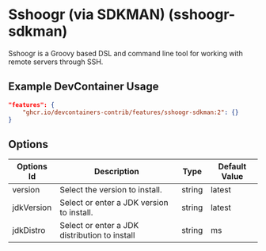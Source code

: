 
# Sshoogr (via SDKMAN) (sshoogr-sdkman)

Sshoogr is a Groovy based DSL and command line tool for working with remote
servers through SSH.

## Example DevContainer Usage

```json
"features": {
    "ghcr.io/devcontainers-contrib/features/sshoogr-sdkman:2": {}
}
```

## Options

| Options Id | Description | Type | Default Value |
|-----|-----|-----|-----|
| version | Select the version to install. | string | latest |
| jdkVersion | Select or enter a JDK version to install. | string | latest |
| jdkDistro | Select or enter a JDK distribution to install | string | ms |


